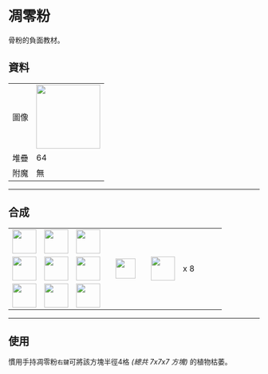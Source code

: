 # 凋零粉
骨粉的負面教材。

## 資料
<table>
    <tr><td align="end">圖像</td><td><img src="https://i.imgur.com/KgGV0Bj.png" width="128"/></td></tr>
    <tr><td align="end">堆疊</td><td>64</td></tr>
    <tr><td align="end">附魔</td><td>無</td></tr>
</table>

---

## 合成
<table>
    <tr><td><img src="https://i.imgur.com/1xm9bk6.png" width="48"/></td><td><img src="https://i.imgur.com/1xm9bk6.png" width="48"/></td><td><img src="https://i.imgur.com/1xm9bk6.png" width="48"/></td><td colspan="3"></td></tr>
    <tr><td><img src="https://i.imgur.com/1xm9bk6.png" width="48"/></td><td><img src="https://i.imgur.com/WydimGB.png" width="48"/></td><td><img src="https://i.imgur.com/1xm9bk6.png" width="48"/></td><td width="70" align="center"><img src="https://i.imgur.com/VE0KqIE.png" width="40"/></td><td><img src="https://i.imgur.com/KgGV0Bj.png" width="48"/></td><td width="70">x 8</td></tr>
    <tr><td><img src="https://i.imgur.com/1xm9bk6.png" width="48"/></td><td><img src="https://i.imgur.com/1xm9bk6.png" width="48"/></td><td><img src="https://i.imgur.com/1xm9bk6.png" width="48"/></td><td colspan="3"></td></tr>
</table>

---

## 使用
慣用手持凋零粉`右鍵`可將該方塊半徑4格 *(總共 7x7x7 方塊)* 的植物枯萎。